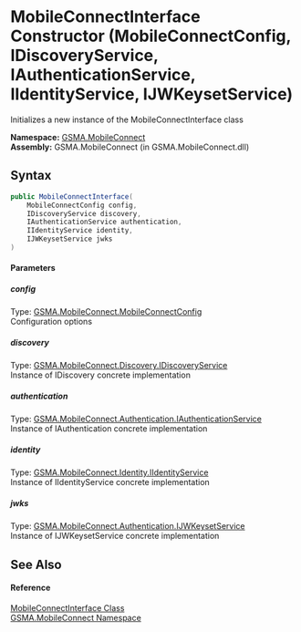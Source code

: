 MobileConnectInterface Constructor (MobileConnectConfig, IDiscoveryService, IAuthenticationService, IIdentityService, IJWKeysetService)
=======================================================================================================================================
Initializes a new instance of the MobileConnectInterface class

**Namespace:** [GSMA.MobileConnect][1]  
**Assembly:** GSMA.MobileConnect (in GSMA.MobileConnect.dll)

Syntax
------

```csharp
public MobileConnectInterface(
	MobileConnectConfig config,
	IDiscoveryService discovery,
	IAuthenticationService authentication,
	IIdentityService identity,
	IJWKeysetService jwks
)
```

#### Parameters

##### *config*
Type: [GSMA.MobileConnect.MobileConnectConfig][2]  
Configuration options

##### *discovery*
Type: [GSMA.MobileConnect.Discovery.IDiscoveryService][3]  
Instance of IDiscovery concrete implementation

##### *authentication*
Type: [GSMA.MobileConnect.Authentication.IAuthenticationService][4]  
Instance of IAuthentication concrete implementation

##### *identity*
Type: [GSMA.MobileConnect.Identity.IIdentityService][5]  
Instance of IIdentityService concrete implementation

##### *jwks*
Type: [GSMA.MobileConnect.Authentication.IJWKeysetService][6]  
Instance of IJWKeysetService concrete implementation


See Also
--------

#### Reference
[MobileConnectInterface Class][7]  
[GSMA.MobileConnect Namespace][1]  

[1]: ../README.md
[2]: ../MobileConnectConfig/README.md
[3]: ../../GSMA.MobileConnect.Discovery/IDiscoveryService/README.md
[4]: ../../GSMA.MobileConnect.Authentication/IAuthenticationService/README.md
[5]: ../../GSMA.MobileConnect.Identity/IIdentityService/README.md
[6]: ../../GSMA.MobileConnect.Authentication/IJWKeysetService/README.md
[7]: README.md
[8]: ../../_icons/Help.png
